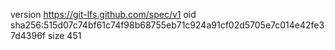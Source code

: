 version https://git-lfs.github.com/spec/v1
oid sha256:515d07c74bf61c74f98b68755eb71c924a91cf02d5705e7c014e42fe37d4396f
size 451
